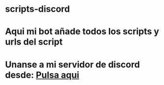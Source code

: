 # scripts-discord


# Aqui mi bot añade todos los scripts y urls del script

# Unanse a mi servidor de discord desde: [Pulsa aqui](https://darkeclipse252j.netlify.app/)
